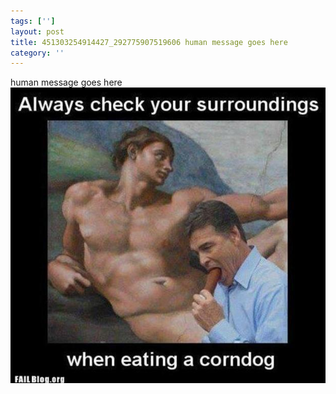 ```yaml
---
tags: ['']
layout: post
title: 451303254914427_292775907519606 human message goes here
category: ''
---
```

human message goes here
![451303254914427_292775907519606](/uploads/2013-3-20-451303254914427_292775907519606-human-message-goes-here.jpg)
